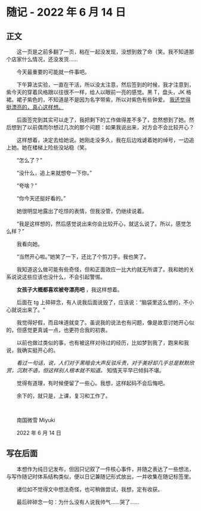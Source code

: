 # 随记 - 2022 年 6 月 14 日

## 正文

　　这一页是之前多翻了一页，粘在一起没发现，没想到救了命（笑。我不知道那个店家什么情况，还没发货……

　　今天最重要的可能就一件事吧。

　　下午算法实验，一直在干活，所以没太注意，然后签到的时候，我才注意到，紫今天的穿着风格跟以往很不一样，给人以眼前一亮的感觉。黑 T，盘头，JK 格裙。裙子紫色的，不知道是不是因为名字带紫，所以对紫色有些钟爱。 <u>我还觉得挺漂亮的，真心这样想。</u>

　　后面签完到其实可以走了，我把剩下的工作做得差不多了，忽然想到了她。然后想到了以前偶而尔想过几次的那个问题：如果我说出来，对方会不会比较开心？

　　这样想着，决定去给她说。她刚走没多久，我在后边戏谑着她的绰号，一边追上她。她在楼梯上险些没站稳（笑。

　　“怎么了？”

　　“没什么，追上来就想夸一下你。”

　　“夸啥？”

　　“你今天还挺好看的。”

　　她很明显地露出了吃惊的表情，但我没管，仍继续说着。

　　“我是这样想的，然后感觉说出来你会比较开心，就这么说了。所以，感觉怎么样？”

　　我看向她。

　　“当然开心啦。”她笑了一下，还比了个剪刀手。我也笑了。

　　我知道这么做可能有些奇怪，但和正面效应一比大约就无所谓了。我和她的关系说说这些应该也没什么，不会引起警惕。

　　**女孩子大概都喜欢被夸漂亮吧** ，我这样想着。

　　后面在 tg 上碎碎念，有人说我后面说毁了，应该说：“脑袋里这么想的，不小心就说出来了。“

　　我觉得好假，而且味道就变了。虽说我的说法也有问题，像是故意讨她开心似的，但感觉更真诚一点，也更符合我的初衷。

　　以前也做过类似的事，也有被这样对待过的经历，比如梦到我了，跑来和我说，我确实挺开心的。

　　*看过一句话，说，人们对于黑暗会大声反驳斥责，对于美好却几乎总是默默欣赏，沉默不语，但这样别人根本就不知道。* 知情天平早已倾斜不堪。

　　觉得有道理，有时候便留了一些心。我想，这样起码不会后悔吧。

　　余下的，就只是，上课，复习和工作了。

<br />

　　南国微雪 Miyuki

　　2022 年 6 月 14 日

## 写在后面

　　本想作为纯日记发布，但因只记叙了一件核心事件，并随之表达了一些想法，与写作随记时体系结构类似，便以日记兼随记形式放出，一并收集在随记标签里。

　　诸位如不觉得文中想法奇怪，也可稍做尝试，我想，定有收获。

　　最后碎碎念一句：为什么没有人说我帅气……哭了……